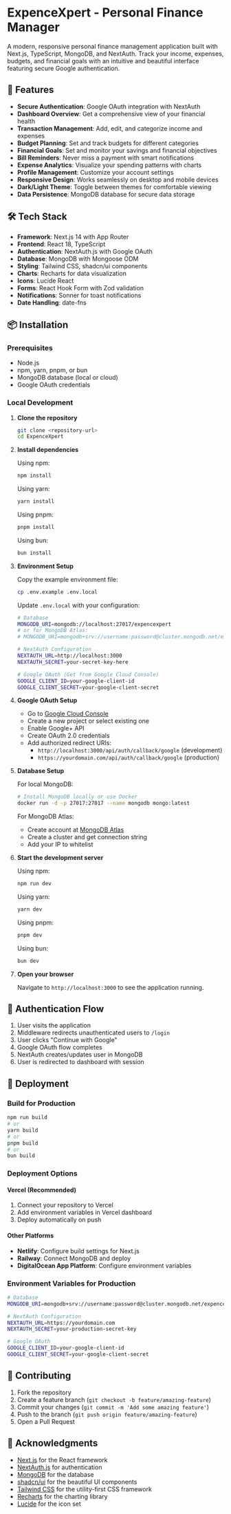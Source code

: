 # ExpenceXpert - Personal Finance Manager

A modern, responsive personal finance management application built with Next.js, TypeScript, MongoDB, and NextAuth. Track your income, expenses, budgets, and financial goals with an intuitive and beautiful interface featuring secure Google authentication.

## 🚀 Features

- **Secure Authentication**: Google OAuth integration with NextAuth
- **Dashboard Overview**: Get a comprehensive view of your financial health
- **Transaction Management**: Add, edit, and categorize income and expenses
- **Budget Planning**: Set and track budgets for different categories
- **Financial Goals**: Set and monitor your savings and financial objectives
- **Bill Reminders**: Never miss a payment with smart notifications
- **Expense Analytics**: Visualize your spending patterns with charts
- **Profile Management**: Customize your account settings
- **Responsive Design**: Works seamlessly on desktop and mobile devices
- **Dark/Light Theme**: Toggle between themes for comfortable viewing
- **Data Persistence**: MongoDB database for secure data storage

## 🛠️ Tech Stack

- **Framework**: Next.js 14 with App Router
- **Frontend**: React 18, TypeScript
- **Authentication**: NextAuth.js with Google OAuth
- **Database**: MongoDB with Mongoose ODM
- **Styling**: Tailwind CSS, shadcn/ui components
- **Charts**: Recharts for data visualization
- **Icons**: Lucide React
- **Forms**: React Hook Form with Zod validation
- **Notifications**: Sonner for toast notifications
- **Date Handling**: date-fns

## 📦 Installation

### Prerequisites

- Node.js 
- npm, yarn, pnpm, or bun
- MongoDB database (local or cloud)
- Google OAuth credentials

### Local Development

1. **Clone the repository**
   ```bash
   git clone <repository-url>
   cd ExpenceXpert
   ```

2. **Install dependencies**
   
   Using npm:
   ```bash
   npm install
   ```
   
   Using yarn:
   ```bash
   yarn install
   ```
   
   Using pnpm:
   ```bash
   pnpm install
   ```
   
   Using bun:
   ```bash
   bun install
   ```

3. **Environment Setup**
   
   Copy the example environment file:
   ```bash
   cp .env.example .env.local
   ```
   
   Update `.env.local` with your configuration:
   ```bash
   # Database
   MONGODB_URI=mongodb://localhost:27017/expencexpert
   # or for MongoDB Atlas:
   # MONGODB_URI=mongodb+srv://username:password@cluster.mongodb.net/expencexpert
   
   # NextAuth Configuration
   NEXTAUTH_URL=http://localhost:3000
   NEXTAUTH_SECRET=your-secret-key-here
   
   # Google OAuth (Get from Google Cloud Console)
   GOOGLE_CLIENT_ID=your-google-client-id
   GOOGLE_CLIENT_SECRET=your-google-client-secret
   ```

4. **Google OAuth Setup**
   
   - Go to [Google Cloud Console](https://console.cloud.google.com/)
   - Create a new project or select existing one
   - Enable Google+ API
   - Create OAuth 2.0 credentials
   - Add authorized redirect URIs:
     - `http://localhost:3000/api/auth/callback/google` (development)
     - `https://yourdomain.com/api/auth/callback/google` (production)

5. **Database Setup**
   
   For local MongoDB:
   ```bash
   # Install MongoDB locally or use Docker
   docker run -d -p 27017:27017 --name mongodb mongo:latest
   ```
   
   For MongoDB Atlas:
   - Create account at [MongoDB Atlas](https://www.mongodb.com/atlas)
   - Create a cluster and get connection string
   - Add your IP to whitelist

6. **Start the development server**
   
   Using npm:
   ```bash
   npm run dev
   ```
   
   Using yarn:
   ```bash
   yarn dev
   ```
   
   Using pnpm:
   ```bash
   pnpm dev
   ```
   
   Using bun:
   ```bash
   bun dev
   ```

7. **Open your browser**
   
   Navigate to `http://localhost:3000` to see the application running.


## 🔐 Authentication Flow

1. User visits the application
2. Middleware redirects unauthenticated users to `/login`
3. User clicks "Continue with Google"
4. Google OAuth flow completes
5. NextAuth creates/updates user in MongoDB
6. User is redirected to dashboard with session




## 🚀 Deployment

### Build for Production

```bash
npm run build
# or
yarn build
# or
pnpm build
# or
bun build
```

### Deployment Options

#### Vercel (Recommended)
1. Connect your repository to Vercel
2. Add environment variables in Vercel dashboard
3. Deploy automatically on push

#### Other Platforms
- **Netlify**: Configure build settings for Next.js
- **Railway**: Connect MongoDB and deploy
- **DigitalOcean App Platform**: Configure environment variables

### Environment Variables for Production

```bash
# Database
MONGODB_URI=mongodb+srv://username:password@cluster.mongodb.net/expencexpert

# NextAuth Configuration
NEXTAUTH_URL=https://yourdomain.com
NEXTAUTH_SECRET=your-production-secret-key

# Google OAuth
GOOGLE_CLIENT_ID=your-google-client-id
GOOGLE_CLIENT_SECRET=your-google-client-secret
```


## 🤝 Contributing

1. Fork the repository
2. Create a feature branch (`git checkout -b feature/amazing-feature`)
3. Commit your changes (`git commit -m 'Add some amazing feature'`)
4. Push to the branch (`git push origin feature/amazing-feature`)
5. Open a Pull Request


## 🙏 Acknowledgments

- [Next.js](https://nextjs.org/) for the React framework
- [NextAuth.js](https://next-auth.js.org/) for authentication
- [MongoDB](https://www.mongodb.com/) for the database
- [shadcn/ui](https://ui.shadcn.com/) for the beautiful UI components
- [Tailwind CSS](https://tailwindcss.com/) for the utility-first CSS framework
- [Recharts](https://recharts.org/) for the charting library
- [Lucide](https://lucide.dev/) for the icon set
